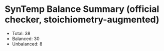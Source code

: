 # SynTemp Balance Summary (official checker, stoichiometry-augmented)
- Total: 38
- Balanced: 30
- Unbalanced: 8